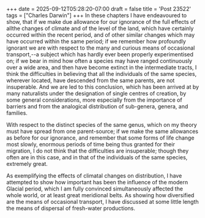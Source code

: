 +++
date = 2025-09-12T05:28:20-07:00
draft = false
title = 'Post 23522'
tags = ["Charles Darwin"]
+++
In these chapters I have endeavoured to show, that if we make due allowance for our ignorance of the full effects of allthe changes of climate and of the level of the land, which have certainly occurred within the recent period, and of other similar changes which may have occurred within the same period; if we remember how profoundly ignorant we are with respect to the many and curious means of occasional transport,--a subject which has hardly ever been properly experimentised on; if we bear in mind how often a species may have ranged continuously over a wide area, and then have become extinct in the intermediate tracts, I think the difficulties in believing that all the individuals of the same species, wherever located, have descended from the same parents, are not insuperable. And we are led to this conclusion, which has been arrived at by many naturalists under the designation of single centres of creation, by some general considerations, more especially from the importance of barriers and from the analogical distribution of sub-genera, genera, and families.

With respect to the distinct species of the same genus, which on my theory must have spread from one parent-source; if we make the same allowances as before for our ignorance, and remember that some forms of life change most slowly, enormous periods of time being thus granted for their migration, I do not think that the difficulties are insuperable; though they often are in this case, and in that of the individuals of the same species, extremely great.

As exemplifying the effects of climatal changes on distribution, I have attempted to show how important has been the influence of the modern Glacial period, which I am fully convinced simultaneously affected the whole world, or at least great meridional belts. As showing how diversified are the means of occasional transport, I have discussed at some little length the means of dispersal of fresh-water productions.
